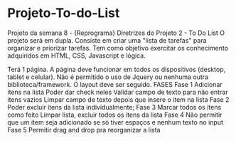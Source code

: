 # Projeto-To-do-List
Projeto da semana 8 - {Reprograma}
Diretrizes do Projeto 2 - To Do List
O projeto será em dupla. Consiste em criar uma "lista de tarefas" para organizar e priorizar tarefas. Tem como objetivo exercitar os conhecimento adquiridos em HTML, CSS, Javascript e lógica.

Terá 1 página.
A página deve funcionar em todos os dispositivos (desktop, tablet e celular).
Não é permitido o uso de Jquery ou nenhuma outra biblioteca/framework.
O layout deve ser seguido.
FASES
Fase 1
Adicionar itens na lista
Poder dar check neles
Validar campo de texto para não entrar itens vazios
Limpar campo de texto depois que insere o item na lista
Fase 2
Poder excluir itens da lista individualmente;
Fase 3
Marcar todos os itens como feito
Limpar lista, excluir todos os itens da lista
Fase 4
Não permitir que um item seja adicionado se só tiver espaços e nenhum texto no input
Fase 5
Permitir drag and drop pra reorganizar a lista
